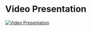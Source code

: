 # Video Presentation


[![Video Presentation](https://img.youtube.com/vi/aij1T-BiBno/0.jpg)](https://www.youtube.com/watch?v=aij1T-BiBno)
